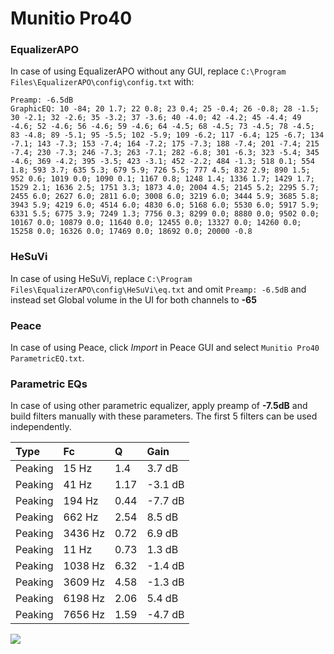 # Munitio Pro40

### EqualizerAPO
In case of using EqualizerAPO without any GUI, replace `C:\Program Files\EqualizerAPO\config\config.txt`
with:
```
Preamp: -6.5dB
GraphicEQ: 10 -84; 20 1.7; 22 0.8; 23 0.4; 25 -0.4; 26 -0.8; 28 -1.5; 30 -2.1; 32 -2.6; 35 -3.2; 37 -3.6; 40 -4.0; 42 -4.2; 45 -4.4; 49 -4.6; 52 -4.6; 56 -4.6; 59 -4.6; 64 -4.5; 68 -4.5; 73 -4.5; 78 -4.5; 83 -4.8; 89 -5.1; 95 -5.5; 102 -5.9; 109 -6.2; 117 -6.4; 125 -6.7; 134 -7.1; 143 -7.3; 153 -7.4; 164 -7.2; 175 -7.3; 188 -7.4; 201 -7.4; 215 -7.4; 230 -7.3; 246 -7.3; 263 -7.1; 282 -6.8; 301 -6.3; 323 -5.4; 345 -4.6; 369 -4.2; 395 -3.5; 423 -3.1; 452 -2.2; 484 -1.3; 518 0.1; 554 1.8; 593 3.7; 635 5.3; 679 5.9; 726 5.5; 777 4.5; 832 2.9; 890 1.5; 952 0.6; 1019 0.0; 1090 0.1; 1167 0.8; 1248 1.4; 1336 1.7; 1429 1.7; 1529 2.1; 1636 2.5; 1751 3.3; 1873 4.0; 2004 4.5; 2145 5.2; 2295 5.7; 2455 6.0; 2627 6.0; 2811 6.0; 3008 6.0; 3219 6.0; 3444 5.9; 3685 5.8; 3943 5.9; 4219 6.0; 4514 6.0; 4830 6.0; 5168 6.0; 5530 6.0; 5917 5.9; 6331 5.5; 6775 3.9; 7249 1.3; 7756 0.3; 8299 0.0; 8880 0.0; 9502 0.0; 10167 0.0; 10879 0.0; 11640 0.0; 12455 0.0; 13327 0.0; 14260 0.0; 15258 0.0; 16326 0.0; 17469 0.0; 18692 0.0; 20000 -0.8
```

### HeSuVi
In case of using HeSuVi, replace `C:\Program Files\EqualizerAPO\config\HeSuVi\eq.txt` and omit `Preamp:
-6.5dB` and instead set Global volume in the UI for both channels to **-65**

### Peace
In case of using Peace, click *Import* in Peace GUI and select `Munitio Pro40 ParametricEQ.txt`.

### Parametric EQs
In case of using other parametric equalizer, apply preamp of **-7.5dB** and build filters manually with
these parameters. The first 5 filters can be used independently.

| Type    | Fc      |    Q | Gain    |
|:--------|:--------|:-----|:--------|
| Peaking | 15 Hz   | 1.4  | 3.7 dB  |
| Peaking | 41 Hz   | 1.17 | -3.1 dB |
| Peaking | 194 Hz  | 0.44 | -7.7 dB |
| Peaking | 662 Hz  | 2.54 | 8.5 dB  |
| Peaking | 3436 Hz | 0.72 | 6.9 dB  |
| Peaking | 11 Hz   | 0.73 | 1.3 dB  |
| Peaking | 1038 Hz | 6.32 | -1.4 dB |
| Peaking | 3609 Hz | 4.58 | -1.3 dB |
| Peaking | 6198 Hz | 2.06 | 5.4 dB  |
| Peaking | 7656 Hz | 1.59 | -4.7 dB |

![](https://raw.githubusercontent.com/jaakkopasanen/AutoEq/master/results/innerfidelity/sbaf-serious/Munitio%20Pro40/Munitio%20Pro40.png)
